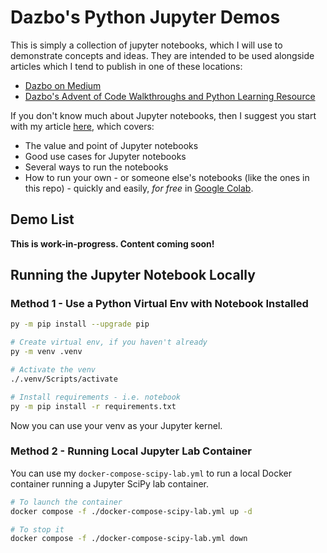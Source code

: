 # Dazbo's Python Jupyter Demos

This is simply a collection of jupyter notebooks, which I will use to demonstrate concepts and ideas. They are intended to be used alongside articles which I tend to publish in one of these locations:

- [Dazbo on Medium](https://medium.com/@derailed.dash)
- [Dazbo's Advent of Code Walkthroughs and Python Learning Resource](https://aoc.just2good.co.uk/)

If you don't know much about Jupyter notebooks, then I suggest you start with my article [here](https://medium.com/python-in-plain-english/five-ways-to-run-jupyter-labs-and-notebooks-23209f71e5c0), which covers:

- The value and point of Jupyter notebooks
- Good use cases for Jupyter notebooks
- Several ways to run the notebooks
- How to run your own - or someone else's notebooks (like the ones in this repo) - quickly and easily, _for free_ in [Google Colab](https://colab.research.google.com/).

## Demo List

**This is work-in-progress.  Content coming soon!**

## Running the Jupyter Notebook Locally

### Method 1 - Use a Python Virtual Env with Notebook Installed

```bash
py -m pip install --upgrade pip

# Create virtual env, if you haven't already
py -m venv .venv

# Activate the venv
./.venv/Scripts/activate

# Install requirements - i.e. notebook
py -m pip install -r requirements.txt
```

Now you can use your venv as your Jupyter kernel.

### Method 2 - Running Local Jupyter Lab Container

You can use my `docker-compose-scipy-lab.yml` to run a local Docker container running a Jupyter SciPy lab container.

```bash
# To launch the container
docker compose -f ./docker-compose-scipy-lab.yml up -d

# To stop it
docker compose -f ./docker-compose-scipy-lab.yml down
```

